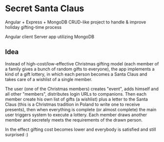 # Secret Santa Claus

Angular + Express + MongoDB CRUD-like project to handle & improve holiday gifting-time process

Angular client
Server app utilizing MongoDB

## Idea

Instead of high-cost/low-effective Christmas gifting model (each member of a family gives a bunch of random gifts to everyone), the app implements a kind of a gift lottery, in which each person becomes a Santa Claus and takes care of a wishlist of a single member.

The user (one of the Christmas members) creates "event", adds himself and all other "members", distributes login URLs to companions. Then each member create his own list of gifts (a wishlist) plus a letter to the Santa Claus (this is a Christmas tradition in Poland to write one to receive presents), then when everything is complete (or almost complete) the main user triggers system to execute a lottery. Each member draws another member and secretely meets the requirements of the drawn person.

In the effect gifting cost becomes lower and everybody is satisfied and still surprised :)
